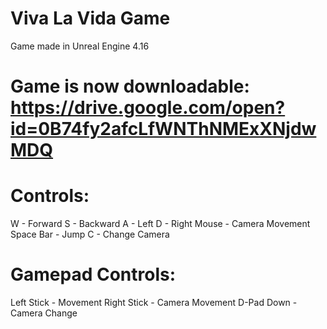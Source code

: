# Viva La Vida Game
Game made in Unreal Engine 4.16
# Game is now downloadable: https://drive.google.com/open?id=0B74fy2afcLfWNThNMExXNjdwMDQ

# Controls:
W - Forward
S - Backward
A - Left
D - Right
Mouse - Camera Movement
Space Bar - Jump
C - Change Camera

# Gamepad Controls:
Left Stick - Movement
Right Stick - Camera Movement
D-Pad Down - Camera Change

